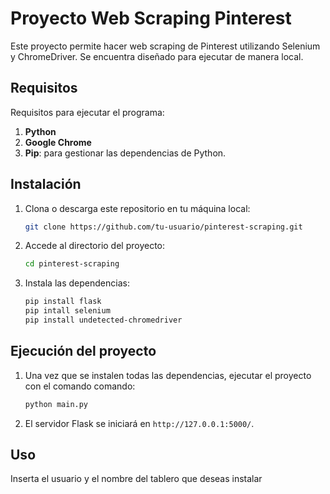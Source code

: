 # Proyecto Web Scraping Pinterest

Este proyecto permite hacer web scraping de Pinterest utilizando Selenium y ChromeDriver. Se encuentra diseñado para ejecutar de manera local.

## Requisitos

Requisitos para ejecutar el programa:

1. **Python**
2. **Google Chrome**
3. **Pip**: para gestionar las dependencias de Python.

## Instalación

1. Clona o descarga este repositorio en tu máquina local:

    ```bash
    git clone https://github.com/tu-usuario/pinterest-scraping.git
    ```

2. Accede al directorio del proyecto:

    ```bash
    cd pinterest-scraping
    ```

3. Instala las dependencias:

    ```bash
    pip install flask
    pip intall selenium
    pip install undetected-chromedriver
    ```

## Ejecución del proyecto

1. Una vez que se instalen todas las dependencias, ejecutar el proyecto con el comando comando:

    ```bash
    python main.py
    ```

2. El servidor Flask se iniciará en `http://127.0.0.1:5000/`.

## Uso
Inserta el usuario y el nombre del tablero que deseas instalar
